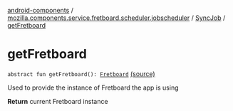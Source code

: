 [android-components](../../index.md) / [mozilla.components.service.fretboard.scheduler.jobscheduler](../index.md) / [SyncJob](index.md) / [getFretboard](./get-fretboard.md)

# getFretboard

`abstract fun getFretboard(): `[`Fretboard`](../../mozilla.components.service.fretboard/-fretboard/index.md) [(source)](https://github.com/mozilla-mobile/android-components/blob/master/components/service/fretboard/src/main/java/mozilla/components/service/fretboard/scheduler/jobscheduler/SyncJob.kt#L42)

Used to provide the instance of Fretboard
the app is using

**Return**
current Fretboard instance

